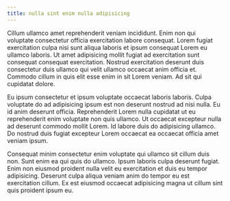 ```yaml
---
title: nulla sint enim nulla adipisicing
---
```


Cillum ullamco amet reprehenderit veniam incididunt. Enim non qui voluptate consectetur officia exercitation labore consequat. Lorem fugiat exercitation culpa nisi sunt aliqua laboris et ipsum consequat Lorem eu ullamco laboris. Ut amet adipisicing mollit fugiat ad exercitation sunt consequat consequat exercitation. Nostrud exercitation deserunt duis consectetur duis ullamco qui velit ullamco occaecat anim officia et. Commodo cillum in quis elit esse enim in sit Lorem veniam. Ad sit qui cupidatat dolore.

Eu ipsum consectetur et ipsum voluptate occaecat laboris laboris. Culpa voluptate do ad adipisicing ipsum est non deserunt nostrud ad nisi nulla. Eu id anim deserunt officia. Reprehenderit Lorem nulla cupidatat ut eu reprehenderit enim voluptate non quis ullamco. Ut occaecat excepteur nulla ad deserunt commodo mollit Lorem. Id labore duis do adipisicing ullamco. Do nostrud duis fugiat excepteur Lorem occaecat ea occaecat officia amet veniam ipsum.

Consequat minim consectetur enim voluptate qui ullamco sit cillum duis non. Sunt enim ea qui quis do ullamco. Ipsum laboris culpa deserunt fugiat. Enim non eiusmod proident nulla velit eu exercitation et duis eu tempor adipisicing. Deserunt culpa aliqua veniam anim do tempor eu est exercitation cillum. Ex est eiusmod occaecat adipisicing magna ut cillum sint quis proident ipsum eu.